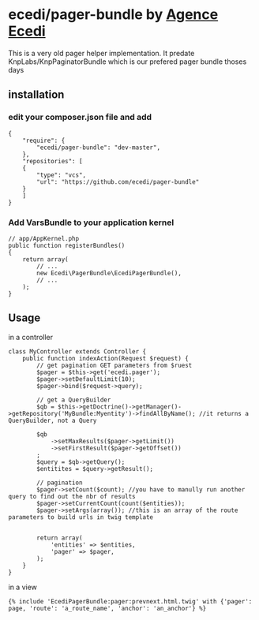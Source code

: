 # ecedi/pager-bundle by [Agence Ecedi](http://ecedi.fr)

This is a very old pager helper implementation. It predate KnpLabs/KnpPaginatorBundle which is our prefered pager bundle thoses days

## installation

### edit your composer.json file and add

	{
		"require": {
			"ecedi/pager-bundle": "dev-master",
		},
		"repositories": [
		{
			"type": "vcs",
			"url": "https://github.com/ecedi/pager-bundle"
		}
		]
	}

### Add VarsBundle to your application kernel

	// app/AppKernel.php
	public function registerBundles()
	{
		return array(
			// ...
			new Ecedi\PagerBundle\EcediPagerBundle(),
			// ...
		);
	}


## Usage

in  a controller

	class MyController extends Controller {
		public function indexAction(Request $request) {
			// get pagination GET parameters from $ruest
        	$pager = $this->get('ecedi.pager');
        	$pager->setDefaultLimit(10);
        	$pager->bind($request->query);

        	// get a QueryBuilder
        	$qb = $this->getDoctrine()->getManager()->getRepository('MyBundle:Myentity')->findAllByName(); //it returns a QueryBuilder, not a Query

        	$qb
           		->setMaxResults($pager->getLimit())
           		->setFirstResult($pager->getOffset())
           	;
        	$query = $qb->getQuery();
        	$entitites = $query->getResult();

        	// pagination
        	$pager->setCount($count); //you have to manully run another query to find out the nbr of results
        	$pager->setCurrentCount(count($entities));
        	$pager->setArgs(array()); //this is an array of the route parameters to build urls in twig template


			return array(
            	'entities' => $entities,
            	'pager' => $pager,
			);
		}
	}


in a view

	{% include 'EcediPagerBundle:pager:prevnext.html.twig' with {'pager': page, 'route': 'a_route_name', 'anchor': 'an_anchor'} %}
